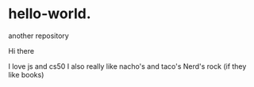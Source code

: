 # hello-world.
another repository

Hi there

I love js and cs50 
I also really like nacho's and taco's
Nerd's rock (if they like books)

